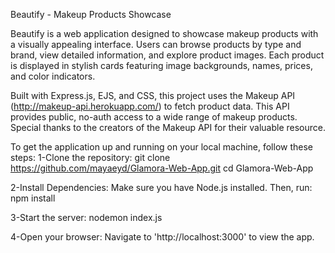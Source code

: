 Beautify - Makeup Products Showcase

Beautify is a web application designed to showcase makeup products with a visually appealing interface. Users can browse products by type and brand, view detailed information, and explore product images. Each product is displayed in stylish cards featuring image backgrounds, names, prices, and color indicators.

Built with Express.js, EJS, and CSS, this project uses the Makeup API (http://makeup-api.herokuapp.com/) to fetch product data. This API provides public, no-auth access to a wide range of makeup products. Special thanks to the creators of the Makeup API for their valuable resource.

To get the application up and running on your local machine, follow these steps:
1-Clone the repository:
git clone https://github.com/mayaeyd/Glamora-Web-App.git
cd Glamora-Web-App

2-Install Dependencies:
Make sure you have Node.js installed. Then, run:
npm install

3-Start the server:
nodemon index.js

4-Open your browser:
Navigate to 'http://localhost:3000' to view the app.

